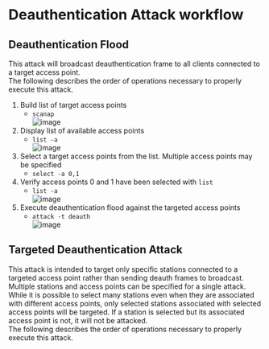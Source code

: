 # Deauthentication Attack workflow

## Deauthentication Flood
This attack will broadcast deauthentication frame to all clients connected to a target access point.  
The following describes the order of operations necessary to properly execute this attack.  

1. Build list of target access points
    - `scanap`  
![image](https://user-images.githubusercontent.com/25190487/209213624-5931cda6-9403-4f53-bf5a-677022729ebd.png)
2. Display list of available access points
    - `list -a`  
![image](https://user-images.githubusercontent.com/25190487/209213778-bac11c84-2fe9-4b36-ba7e-29ab2656069f.png)
3. Select a target access points from the list. Multiple access points may be specified
    - `select -a 0,1`
4. Verify access points 0 and 1 have been selected with `list`
    - `list -a`  
![image](https://user-images.githubusercontent.com/25190487/209214000-921ef838-c437-4afb-8207-2c6add8318fd.png)
5. Execute deauthentication flood against the targeted access points
    - `attack -t deauth`  
![image](https://user-images.githubusercontent.com/25190487/209214184-80b2b9dc-f226-4404-9ccf-1475354fdc2a.png)

## Targeted Deauthentication Attack
This attack is intended to target only specific stations connected to a targeted access point rather than sending deauth frames to broadcast. Multiple stations and access points can be specified for a single attack. While it is possible to select many stations even when they are associated with different access points, only selected stations associated with selected access points will be targeted. If a station is selected but its associated access point is not, it will not be attacked.   
The following describes the order of operations necessary to properly execute this attack. 